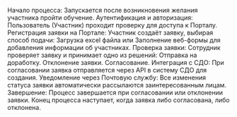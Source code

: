 Начало процесса: Запускается после возникновения желания участника пройти обучение.
Аутентификация и авторизация: Пользователь (Участник) проходит проверку для доступа к Порталу.
Регистрация заявки на Портале: Участник создаёт заявку, выбирая способ подачи:
Загрузка excel файла или Заполнение веб-формы для добавления информации об участниках.
Проверка заявки: Сотрудник проверяет заявку и принимает одно из решений:
Отправка на доработку.
Отклонение заявки.
Согласование.
Интеграция с СДО: При согласовании заявка отправляется через API в систему СДО для создания.
Уведомление через Почтовую службу: Все изменения статуса заявки автоматически рассылаются заинтересованным лицам.
Завершение: Процесс завершается при согласовании или отклонении заявки.
Конец процесса наступает, когда заявка либо согласована, либо отклонена.
